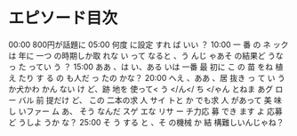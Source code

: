 # エピソード目次

00:00 800円が話題に
05:00  何度 に設定 すれ ば いい ？
10:00 一 番 の ネ ック は 年に 一つ の時期しか取 れな い って なると 、う んじ ゃあそ の結果ど うな っ た ってい う ？
15:00  ああ 、は い、ある いは 一番 最 初に こ の 苗 をね 植え たり す る の も人だ っ たの かな？
20:00  へえ 、ああ 、居 抜き っ て い うか犬かわ かん ない け ど、跡 地を 使って< う </ん</ ち </ゃん とねま あグ ロー バル 前 提だけ ど、 この 二本の求 人 サイ トと か でも求 人 があって 美 味し いファー ム あ、 そう なんだ スゲ エな リサ ー チ力応 募 でき ます よ 応募 ど うしよ うか な？
25:00 そ う する と 、そ の機械 か 結 構難しいんじゃね？